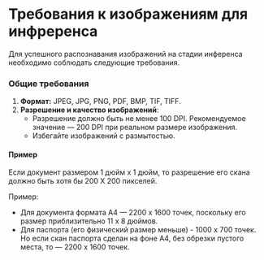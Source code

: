 # Требования к изображениям для инфреренса

Для успешного распознавания изображений на стадии инференса необходимо соблюдать следующие требования.

### Общие требования

1. **Формат:** JPEG, JPG, PNG, PDF, BMP, TIF, TIFF.
2. **Разрешение и качество изображений**:
   - Разрешение должно быть не менее 100 DPI. Рекомендуемое значение — 200 DPI при реальном размере изображения.
   - Избегайте изображений с размытостью.

#### Пример

Если документ размером 1 дюйм х 1 дюйм, то разрешение его скана должно быть хотя бы 200 Х 200 пикселей. 

Пример:
* Для документа формата А4 — 2200 х 1600  точек, поскольку его размер приблизительно 11 х 8 дюймов.
* Для паспорта (его физический размер меньше) - 1000 х 700 точек.  Но если скан паспорта сделан на фоне А4, без обрезки пустого места, то — 2200 х 1600 точек.


